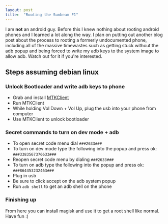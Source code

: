 ```yaml
---
layout: post
title:  "Rooting the Sunbeam F1"
---
```


I am **not** an android guy. Before this I knew nothing about rooting android phones and I learned a lot along the way. I plan on putting out another blog post about the process to rooting a formerly undocumented phone, including all of the massive timewastes such as getting stuck without the adb popup and being forced to write my adb keys to the system image to allow adb. Watch out for it if you're interested.

## Steps assuming debian linux

### Unlock Bootloader and write adb keys to phone
* Grab and install [MTKClient](https://github.com/bkerler/mtkclient)
* Run MTKClient
* While holding Vol Down + Vol Up, plug the usb into your phone from computer
* Use MTKClient to unlock bootloader

### Secret commands to turn on dev mode + adb
* To open secret code menu dial `###2633###`
* To turn on dev mode type the following into the popup and press ok: `###3383567376633###`
* Reopen secret code menu by dialing `###2633###`
* To turn on adb type the following into the popup and press ok: `###864453232463###`
* Plug in usb
* Be sure to click accept on the adb system popup
* Run `adb shell` to get an adb shell on the phone

### Finishing up
From here you can install magisk and use it to get a root shell like normal. Have fun :)